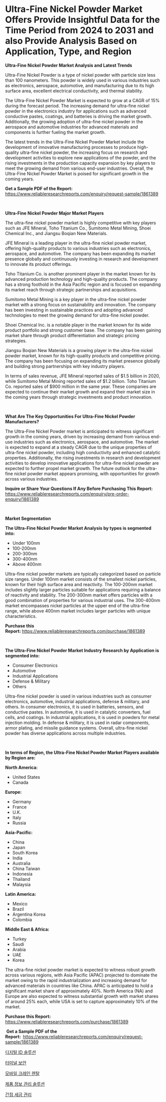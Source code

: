 <p><h1>Ultra-Fine Nickel Powder Market Offers Provide Insightful Data for the Time Period from 2024 to 2031 and also Provide Analysis Based on Application, Type, and Region</h1></p><p><strong>Ultra-Fine Nickel Powder Market Analysis and Latest Trends</strong></p>
<p><p>Ultra-Fine Nickel Powder is a type of nickel powder with particle size less than 100 nanometers. This powder is widely used in various industries such as electronics, aerospace, automotive, and manufacturing due to its high surface area, excellent electrical conductivity, and thermal stability.</p><p>The Ultra-Fine Nickel Powder Market is expected to grow at a CAGR of 15% during the forecast period. The increasing demand for ultra-fine nickel powder in the electronics industry for applications such as advanced conductive pastes, coatings, and batteries is driving the market growth. Additionally, the growing adoption of ultra-fine nickel powder in the aerospace and automotive industries for advanced materials and components is further fueling the market growth.</p><p>The latest trends in the Ultra-Fine Nickel Powder Market include the development of innovative manufacturing processes to produce high-quality ultra-fine nickel powder, the increasing focus on research and development activities to explore new applications of the powder, and the rising investments in the production capacity expansion by key players to meet the growing demand from various end-user industries. Overall, the Ultra-Fine Nickel Powder Market is poised for significant growth in the coming years.</p></p>
<p><strong>Get a Sample PDF of the Report:&nbsp;</strong> <a href="https://www.reliableresearchreports.com/enquiry/request-sample/1861389">https://www.reliableresearchreports.com/enquiry/request-sample/1861389</a></p>
<p>&nbsp;</p>
<p><strong>Ultra-Fine Nickel Powder Major Market Players</strong></p>
<p><p>The ultra-fine nickel powder market is highly competitive with key players such as JFE Mineral, Toho Titanium Co., Sumitomo Metal Mining, Shoei Chemical Inc., and Jiangsu Boqian New Materials. </p><p>JFE Mineral is a leading player in the ultra-fine nickel powder market, offering high-quality products to various industries such as electronics, aerospace, and automotive. The company has been expanding its market presence globally and continuously investing in research and development to innovate its product offerings.</p><p>Toho Titanium Co. is another prominent player in the market known for its advanced production technology and high-quality products. The company has a strong foothold in the Asia Pacific region and is focused on expanding its market reach through strategic partnerships and acquisitions.</p><p>Sumitomo Metal Mining is a key player in the ultra-fine nickel powder market with a strong focus on sustainability and innovation. The company has been investing in sustainable practices and adopting advanced technologies to meet the growing demand for ultra-fine nickel powder.</p><p>Shoei Chemical Inc. is a notable player in the market known for its wide product portfolio and strong customer base. The company has been gaining market share through product differentiation and strategic pricing strategies.</p><p>Jiangsu Boqian New Materials is a growing player in the ultra-fine nickel powder market, known for its high-quality products and competitive pricing. The company has been focusing on expanding its market presence globally and building strong partnerships with key industry players.</p><p>In terms of sales revenue, JFE Mineral reported sales of $1.5 billion in 2020, while Sumitomo Metal Mining reported sales of $1.2 billion. Toho Titanium Co. reported sales of $900 million in the same year. These companies are expected to continue their market growth and expand their market size in the coming years through strategic investments and product innovation.</p></p>
<p>&nbsp;</p>
<p><strong>What Are The Key Opportunities For Ultra-Fine Nickel Powder Manufacturers?</strong></p>
<p><p>The Ultra-Fine Nickel Powder market is anticipated to witness significant growth in the coming years, driven by increasing demand from various end-use industries such as electronics, aerospace, and automotive. The market is expected to expand at a steady CAGR due to the unique properties of ultra-fine nickel powder, including high conductivity and enhanced catalytic properties. Additionally, the rising investments in research and development activities to develop innovative applications for ultra-fine nickel powder are expected to further propel market growth. The future outlook for the ultra-fine nickel powder market appears promising, with opportunities for growth across various industries.</p></p>
<p><strong>Inquire or Share Your Questions If Any Before Purchasing This Report:</strong> <a href="https://www.reliableresearchreports.com/enquiry/pre-order-enquiry/1861389">https://www.reliableresearchreports.com/enquiry/pre-order-enquiry/1861389</a></p>
<p>&nbsp;</p>
<p><strong>Market Segmentation</strong></p>
<p><strong>The Ultra-Fine Nickel Powder Market Analysis by types is segmented into:</strong></p>
<p><ul><li>Under 100nm</li><li>100-200nm</li><li>200-300nm</li><li>300-400nm</li><li>Above 400nm</li></ul></p>
<p><p>Ultra-fine nickel powder markets are typically categorized based on particle size ranges. Under 100nm market consists of the smallest nickel particles, known for their high surface area and reactivity. The 100-200nm market includes slightly larger particles suitable for applications requiring a balance of reactivity and stability. The 200-300nm market offers particles with a good combination of properties for various industrial uses. The 300-400nm market encompasses nickel particles at the upper end of the ultra-fine range, while above 400nm market includes larger particles with unique characteristics.</p></p>
<p><strong>Purchase this Report:&nbsp;</strong><a href="https://www.reliableresearchreports.com/purchase/1861389">https://www.reliableresearchreports.com/purchase/1861389</a></p>
<p>&nbsp;</p>
<p><strong>The Ultra-Fine Nickel Powder Market Industry Research by Application is segmented into:</strong></p>
<p><ul><li>Consumer Electronics</li><li>Automotive</li><li>Industrial Applications</li><li>Defense & Military</li><li>Others</li></ul></p>
<p><p>Ultra-fine nickel powder is used in various industries such as consumer electronics, automotive, industrial applications, defense & military, and others. In consumer electronics, it is used in batteries, sensors, and conductive pastes. In automotive, it is used in catalytic converters, fuel cells, and coatings. In industrial applications, it is used in powders for metal injection molding. In defense & military, it is used in radar components, armor plating, and missile guidance systems. Overall, ultra-fine nickel powder has diverse applications across multiple industries.</p></p>
<p>&nbsp;</p>
<p><strong>In terms of Region, the Ultra-Fine Nickel Powder Market Players available by Region are:</strong></p>
<p>
    <p> <strong> North America: </strong>
        <ul>
            <li>United States</li>
            <li>Canada</li>
        </ul>
        </p> 
    <p> <strong> Europe: </strong>
        <ul>
            <li>Germany</li>
            <li>France</li>
            <li>U.K.</li>
            <li>Italy</li>
            <li>Russia</li>
        </ul>
        </p> 
    <p> <strong> Asia-Pacific: </strong>
        <ul>
            <li>China</li>
            <li>Japan</li>
            <li>South Korea</li>
            <li>India</li>
            <li>Australia</li>
            <li>China Taiwan</li>
            <li>Indonesia</li>
            <li>Thailand</li>
            <li>Malaysia</li>
        </ul>
        </p> 
    <p> <strong> Latin America: </strong>
        <ul>
            <li>Mexico</li>
            <li>Brazil</li>
            <li>Argentina Korea</li>
            <li>Colombia</li>
        </ul>
        </p> 
    <p> <strong> Middle East & Africa: </strong>
        <ul>
            <li>Turkey</li>
            <li>Saudi</li>
            <li>Arabia</li>
            <li>UAE</li>
            <li>Korea</li>
        </ul>
    </p>
    </p>
<p><p>The ultra-fine nickel powder market is expected to witness robust growth across various regions, with Asia Pacific (APAC) projected to dominate the market owing to the rapid industrialization and increasing demand for advanced materials in countries like China. APAC is anticipated to hold a significant market share of approximately 40%. North America (NA) and Europe are also expected to witness substantial growth with market shares of around 25% each, while USA is set to capture approximately 10% of the market.</p></p>
<p><strong>Purchase this Report: </strong><a href="https://www.reliableresearchreports.com/purchase/1861389">https://www.reliableresearchreports.com/purchase/1861389</a></p>
<p>&nbsp;<strong>Get a Sample PDF of the Report:&nbsp;&nbsp;</strong><a href="https://www.reliableresearchreports.com/enquiry/request-sample/1861389">https://www.reliableresearchreports.com/enquiry/request-sample/1861389</a></p>
<p><strong></strong></p>
<p><p><a href="https://github.com/sougarounis/Market-Research-Report-List-2/blob/main/9225477182440.md">디지털 ID 솔루션</a></p><p><a href="https://github.com/laholand/Market-Research-Report-List-2/blob/main/9098026182441.md">터미널 보안</a></p><p><a href="https://github.com/sougarounis/Market-Research-Report-List-2/blob/main/2045456182444.md">모바일 크레인 렌탈</a></p><p><a href="https://github.com/sougarounis/Market-Research-Report-List-2/blob/main/7286468182442.md">제품 정보 관리 솔루션</a></p><p><a href="https://github.com/laholand/Market-Research-Report-List-2/blob/main/1171686182443.md">간접 세금 관리</a></p></p>